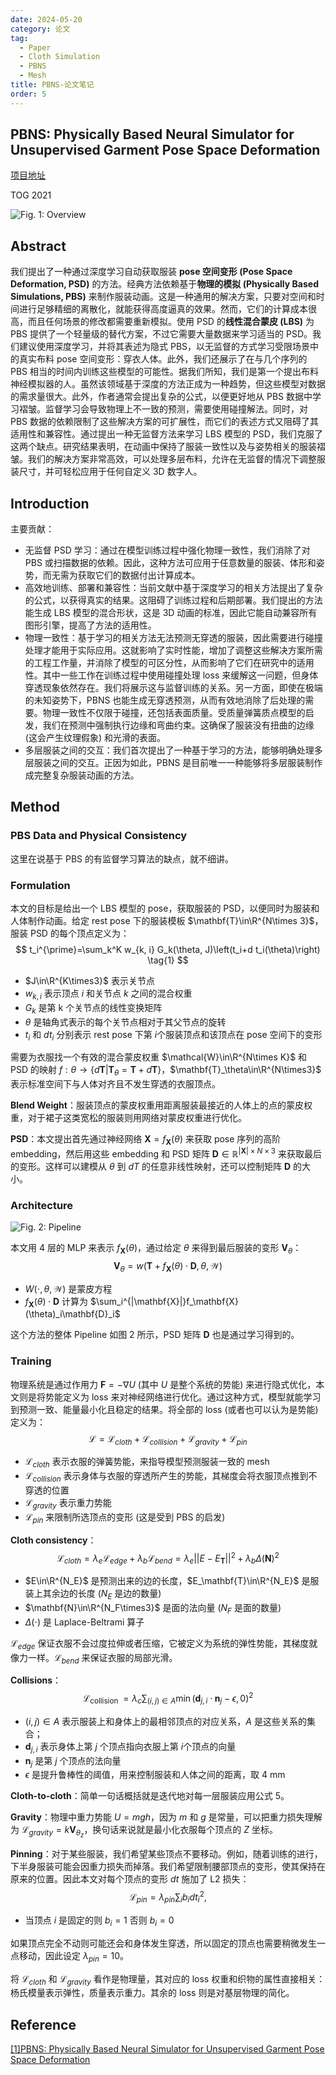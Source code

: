 ```yaml
---
date: 2024-05-20
category: 论文
tag:
  - Paper
  - Cloth Simulation
  - PBNS
  - Mesh
title: PBNS-论文笔记
order: 5
---
```


## PBNS: Physically Based Neural Simulator for Unsupervised Garment Pose Space Deformation

[项目地址](https://hbertiche.github.io/PBNS)

TOG 2021

![Fig. 1: Overview](https://rocyan.oss-cn-hangzhou.aliyuncs.com/blog/202406261142057.png)

## Abstract

我们提出了一种通过深度学习自动获取服装 **pose 空间变形 (Pose Space Deformation, PSD)** 的方法。经典方法依赖基于**物理的模拟 (Physically Based Simulations, PBS)** 来制作服装动画。这是一种通用的解决方案，只要对空间和时间进行足够精细的离散化，就能获得高度逼真的效果。然而，它们的计算成本很高，而且任何场景的修改都需要重新模拟。使用 PSD 的**线性混合蒙皮 (LBS)** 为 PBS 提供了一个轻量级的替代方案，不过它需要大量数据来学习适当的 PSD。我们建议使用深度学习，并将其表述为隐式 PBS，以无监督的方式学习受限场景中的真实布料 pose 空间变形：穿衣人体。此外，我们还展示了在与几个序列的 PBS 相当的时间内训练这些模型的可能性。据我们所知，我们是第一个提出布料神经模拟器的人。虽然该领域基于深度的方法正成为一种趋势，但这些模型对数据的需求量很大。此外，作者通常会提出复杂的公式，以便更好地从 PBS 数据中学习褶皱。监督学习会导致物理上不一致的预测，需要使用碰撞解法。同时，对 PBS 数据的依赖限制了这些解决方案的可扩展性，而它们的表述方式又阻碍了其适用性和兼容性。通过提出一种无监督方法来学习 LBS 模型的 PSD，我们克服了这两个缺点。研究结果表明，在动画中保持了服装一致性以及与姿势相关的服装褶皱。我们的解决方案非常高效，可以处理多层布料，允许在无监督的情况下调整服装尺寸，并可轻松应用于任何自定义 3D 数字人。

## Introduction

主要贡献：

- 无监督 PSD 学习：通过在模型训练过程中强化物理一致性，我们消除了对 PBS 或扫描数据的依赖。因此，这种方法可应用于任意数量的服装、体形和姿势，而无需为获取它们的数据付出计算成本。
- 高效地训练、部署和兼容性：当前文献中基于深度学习的相关方法提出了复杂的公式，以获得真实的结果。这阻碍了训练过程和后期部署。我们提出的方法能生成 LBS 模型的混合形状，这是 3D 动画的标准，因此它能自动兼容所有图形引擎，提高了方法的适用性。
- 物理一致性：基于学习的相关方法无法预测无穿透的服装，因此需要进行碰撞处理才能用于实际应用。这就影响了实时性能，增加了调整这些解决方案所需的工程工作量，并消除了模型的可区分性，从而影响了它们在研究中的适用性。其中一些工作在训练过程中使用碰撞处理 loss 来缓解这一问题，但身体穿透现象依然存在。我们将展示这与监督训练的关系。另一方面，即使在极端的未知姿势下，PBNS 也能生成无穿透预测，从而有效地消除了后处理的需要。物理一致性不仅限于碰撞，还包括表面质量。受质量弹簧质点模型的启发，我们在预测中强制执行边缘和弯曲约束。这确保了服装没有扭曲的边缘 (这会产生纹理假象) 和光滑的表面。
- 多层服装之间的交互：我们首次提出了一种基于学习的方法，能够明确处理多层服装之间的交互。正因为如此，PBNS 是目前唯一一种能够将多层服装制作成完整复杂服装动画的方法。

## Method

### PBS Data and Physical Consistency

这里在说基于 PBS 的有监督学习算法的缺点，就不细讲。

### Formulation

本文的目标是给出一个 LBS 模型的 pose，获取服装的 PSD，以便同时为服装和人体制作动画。给定 rest pose 下的服装模板 $\mathbf{T}\in\R^{N\times 3}$，服装 PSD 的每个顶点定义为：
$$
t_i^{\prime}=\sum_k^K w_{k, i} G_k(\theta, J)\left(t_i+d t_i(\theta)\right)
\tag{1}
$$

- $J\in\R^{K\times3}$ 表示关节点
- $w_{k,i}$ 表示顶点 $i$ 和关节点 $k$ 之间的混合权重
- $G_k$ 是第 k 个关节点的线性变换矩阵
- $\theta$ 是轴角式表示的每个关节点相对于其父节点的旋转
- $t_i$ 和 $dt_i$ 分别表示 rest pose 下第 $i$​ 个服装顶点和该顶点在 pose 空间下的变形

需要为衣服找一个有效的混合蒙皮权重 $\mathcal{W}\in\R^{N\times K}$ 和 PSD 的映射 $f:\theta\to\{d\mathbf{T}|\mathbf{T}_\theta=\mathbf{T}+d\mathbf{T}\}$，$\mathbf{T}_\theta\in\R^{N\times3}$ 表示标准空间下与人体对齐且不发生穿透的衣服顶点。

**Blend Weight**：服装顶点的蒙皮权重用距离服装最接近的人体上的点的蒙皮权重，对于裙子这类宽松的服装则用网络对蒙皮权重进行优化。

**PSD**：本文提出首先通过神经网络 $\mathbf{X}=f_{\mathbf{X}}(\theta)$ 来获取 pose 序列的高阶 embedding，然后用这些 embedding 和 PSD 矩阵 $\mathbf{D} \in \mathbb{R}^{|\mathbf{X}| \times N \times 3}$ 来获取最后的变形。这样可以建模从 $\theta$ 到 $dT$ 的任意非线性映射，还可以控制矩阵 $\mathbf{D}$ 的大小。

### Architecture

![Fig. 2: Pipeline](https://rocyan.oss-cn-hangzhou.aliyuncs.com/blog/202406261142681.png)

本文用 4 层的 MLP 来表示 $f_\mathbf{X}(\theta)$，通过给定 $\theta$ 来得到最后服装的变形 $\mathbf{V}_\theta$：
$$
\mathbf{V}_\theta=w(\mathbf{T}+f_\mathbf{X}(\theta)\cdot\mathbf{D},\theta,\mathcal{W})
\tag{2}
$$

- $W(\cdot,\theta,\mathcal{W})$ 是蒙皮方程
- $f_\mathbf{X}(\theta)\cdot\mathbf{D}$ 计算为 $\sum_i^{|\mathbf{X}|}f_\mathbf{X}(\theta)_i\mathbf{D}_i$

这个方法的整体 Pipeline 如图 2 所示，PSD 矩阵 $\mathbf{D}$ 也是通过学习得到的。

### Training

物理系统是通过作用力 $\mathbf{F}=-\nabla U$ (其中 $U$​ 是整个系统的势能) 来进行隐式优化，本文则是将势能定义为 loss 来对神经网络进行优化。通过这种方式，模型就能学习到预测一致、能量最小化且稳定的结果。将全部的 loss (或者也可以认为是势能) 定义为：
$$
\mathcal{L}=\mathcal{L}_{cloth}+\mathcal{L}_{collision}+\mathcal{L}_{gravity}+\mathcal{L}_{pin}
\tag{3}
$$

- $\mathcal{L}_{cloth}$ 表示衣服的弹簧势能，来指导模型预测服装一致的 mesh
- $\mathcal{L}_{collision}$ 表示身体与衣服的穿透所产生的势能，其梯度会将衣服顶点推到不穿透的位置
- $\mathcal{L}_{gravity}$ 表示重力势能
- $\mathcal{L}_{pin}$ 来限制所选顶点的变形 (这是受到 PBS 的启发)

**Cloth consistency**：
$$
\mathcal{L}_{cloth}=\lambda_e\mathcal{L}_{edge}+\lambda_b\mathcal{L}_{bend}=\lambda_e||E-E_\mathbf{T}||^2+\lambda_b\Delta(\mathbf{N})^2
\tag{4}
$$

- $E\in\R^{N_E}$ 是预测出来的边的长度，$E_\mathbf{T}\in\R^{N_E}$ 是服装上其余边的长度 ($N_E$ 是边的数量)
- $\mathbf{N}\in\R^{N_F\times3}$ 是面的法向量 ($N_F$ 是面的数量)
- $\Delta(\cdot)$ 是 Laplace-Beltrami 算子

$\mathcal{L}_{edge}$ 保证衣服不会过度拉伸或者压缩，它被定义为系统的弹性势能，其梯度就像力一样。$\mathcal{L}_{bend}$ 来保证衣服的局部光滑。

**Collisions**：
$$
\mathcal{L}_{\text {collision }}=\lambda_c \sum_{(i, j) \in A} \min \left(\mathbf{d}_{j, i} \cdot \mathbf{n}_j-\epsilon, 0\right)^2
\tag{5}
$$

- $(i,j)\in A$ 表示服装上和身体上的最相邻顶点的对应关系，$A$ 是这些关系的集合；
- $\mathbf{d}_{j,i}$ 表示身体上第 $j$ 个顶点指向衣服上第 $i$​ 个顶点的向量
- $\mathbf{n}_j$ 是第 $j$ 个顶点的法向量
- $\epsilon$ 是提升鲁棒性的阈值，用来控制服装和人体之间的距离，取 4 mm

**Cloth-to-cloth**：简单一句话概括就是迭代地对每一层服装应用公式 5。

**Gravity**：物理中重力势能 $U=mgh$，因为 $m$ 和 $g$ 是常量，可以把重力损失理解为 $\mathcal{L}_{gravity}=k\mathbf{V}_{\theta_z}$，换句话来说就是最小化衣服每个顶点的 $Z$ 坐标。

**Pinning**：对于某些服装，我们希望某些顶点不要移动。例如，随着训练的进行，下半身服装可能会因重力损失而掉落。我们希望限制腰部顶点的变形，使其保持在原来的位置。因此本文对每个顶点的变形 $dt$ 施加了 L2 损失：
$$
\mathcal{L}_{pin}=\lambda_{pin}\sum_ib_idt_i^2,
\tag{6}
$$

- 当顶点 $i$ 是固定的则 $b_i=1$ 否则 $b_i=0$

如果顶点完全不动则可能还会和身体发生穿透，所以固定的顶点也需要稍微发生一点移动，因此设定 $\lambda_{pin}=10$​ 。

将 $\mathcal{L}_{cloth}$ 和 $\mathcal{L}_{gravity}$ 看作是物理量，其对应的 loss 权重和织物的属性直接相关：杨氏模量表示弹性，质量表示重力。其余的 loss 则是对基层物理的简化。

## Reference

[[1]PBNS: Physically Based Neural Simulator for Unsupervised Garment Pose Space Deformation](https://dl.acm.org/doi/10.1145/3478513.3480479)
